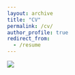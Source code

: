```yaml
---
layout: archive
title: "CV"
permalink: /cv/
author_profile: true
redirect_from:
  - /resume
---
```

![](https://github.com/Schrodingercutecat/waynetang.github.io/images/CV_Weiheng_Tang.jpg)
